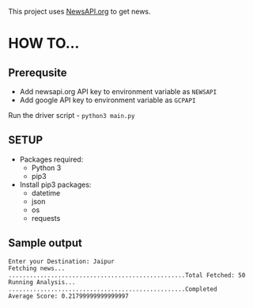 This project uses [NewsAPI.org](https://NewsAPI.org/) to get news.

# HOW TO...

## Prerequsite
- Add newsapi.org API key to environment variable as `NEWSAPI`
- Add google API key to environment variable as `GCPAPI`

Run the driver script - `python3 main.py`

## SETUP
- Packages required:
    - Python 3
    - pip3
- Install pip3 packages:
    - datetime
    - json
    - os
    - requests

## Sample output
```
Enter your Destination: Jaipur
Fetching news...
..................................................Total Fetched: 50
Running Analysis...
..................................................Completed
Average Score: 0.21799999999999997
```
